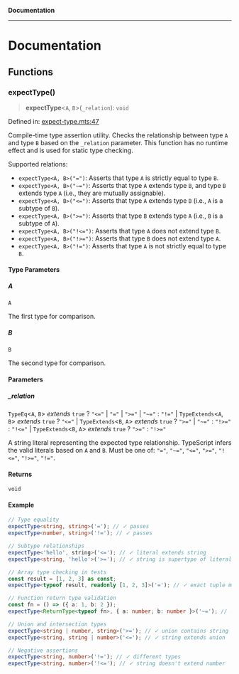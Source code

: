 **Documentation**

---

# Documentation

## Functions

### expectType()

> **expectType**\<`A`, `B`\>(`_relation`): `void`

Defined in: [expect-type.mts:47](https://github.com/noshiro-pf/typescript-monorepo-template/blob/main/packages/package-a/src/expect-type.mts#L47)

Compile-time type assertion utility.
Checks the relationship between type `A` and type `B` based on the `_relation` parameter.
This function has no runtime effect and is used for static type checking.

Supported relations:

- `expectType<A, B>("=")`: Asserts that type `A` is strictly equal to type `B`.
- `expectType<A, B>("~=")`: Asserts that type `A` extends type `B`, and type `B` extends type `A` (i.e., they are mutually assignable).
- `expectType<A, B>("<=")`: Asserts that type `A` extends type `B` (i.e., `A` is a subtype of `B`).
- `expectType<A, B>(">=")`: Asserts that type `B` extends type `A` (i.e., `B` is a subtype of `A`).
- `expectType<A, B>("!<=")`: Asserts that type `A` does not extend type `B`.
- `expectType<A, B>("!>=")`: Asserts that type `B` does not extend type `A`.
- `expectType<A, B>("!=")`: Asserts that type `A` is not strictly equal to type `B`.

#### Type Parameters

##### A

`A`

The first type for comparison.

##### B

`B`

The second type for comparison.

#### Parameters

##### \_relation

`TypeEq`\<`A`, `B`\> _extends_ `true` ? `"<="` \| `"="` \| `">="` \| `"~="` : `"!="` \| `TypeExtends`\<`A`, `B`\> _extends_ `true` ? `"<="` \| `TypeExtends`\<`B`, `A`\> _extends_ `true` ? `">="` \| `"~="` : `"!>="` : `"!<="` \| `TypeExtends`\<`B`, `A`\> _extends_ `true` ? `">="` : `"!>="`

A string literal representing the expected type relationship.
TypeScript infers the valid literals based on `A` and `B`.
Must be one of: `"="`, `"~="`, `"<="`, `">="`, `"!<="`, `"!>="`, `"!="`.

#### Returns

`void`

#### Example

```typescript
// Type equality
expectType<string, string>('='); // ✓ passes
expectType<number, string>('!='); // ✓ passes

// Subtype relationships
expectType<'hello', string>('<='); // ✓ literal extends string
expectType<string, 'hello'>('>='); // ✓ string is supertype of literal

// Array type checking in tests
const result = [1, 2, 3] as const;
expectType<typeof result, readonly [1, 2, 3]>('='); // ✓ exact tuple match

// Function return type validation
const fn = () => ({ a: 1, b: 2 });
expectType<ReturnType<typeof fn>, { a: number; b: number }>('~='); // ✓ structurally equivalent

// Union and intersection types
expectType<string | number, string>('>='); // ✓ union contains string
expectType<string, string | number>('<='); // ✓ string extends union

// Negative assertions
expectType<string, number>('!='); // ✓ different types
expectType<string, number>('!<='); // ✓ string doesn't extend number
```
